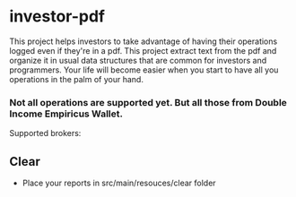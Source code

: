 # investor-pdf

This project helps investors to take advantage of having their operations logged even if they're in a pdf.
This project extract text from the pdf and organize it in usual data structures that are common for investors and programmers.
Your life will become easier when you start to have all you operations in the palm of your hand.

### Not all operations are supported yet. But all those from Double Income Empiricus Wallet.

Supported brokers:

## Clear
- Place your reports in src/main/resouces/clear folder
